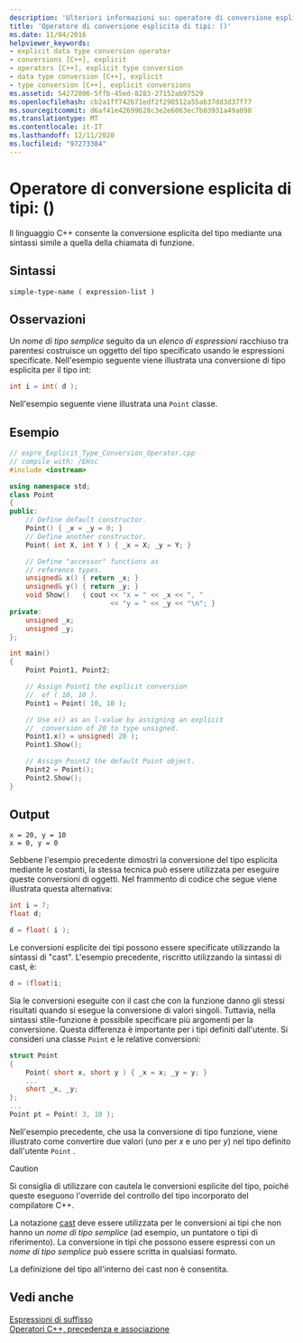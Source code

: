 ```yaml
---
description: 'Ulteriori informazioni su: operatore di conversione esplicita del tipo: ()'
title: 'Operatore di conversione esplicita di tipi: ()'
ms.date: 11/04/2016
helpviewer_keywords:
- explicit data type conversion operator
- conversions [C++], explicit
- operators [C++], explicit type conversion
- data type conversion [C++], explicit
- type conversion [C++], explicit conversions
ms.assetid: 54272006-5ffb-45ed-8283-27152ab97529
ms.openlocfilehash: cb2a1ff742b71edf2f298512a55ab37dd3d37f77
ms.sourcegitcommit: d6af41e42699628c3e2e6063ec7b03931a49a098
ms.translationtype: MT
ms.contentlocale: it-IT
ms.lasthandoff: 12/11/2020
ms.locfileid: "97273384"
---
```

# <a name="explicit-type-conversion-operator-"></a>Operatore di conversione esplicita di tipi: ()

Il linguaggio C++ consente la conversione esplicita del tipo mediante una sintassi simile a quella della chiamata di funzione.

## <a name="syntax"></a>Sintassi

```
simple-type-name ( expression-list )
```

## <a name="remarks"></a>Osservazioni

Un *nome di tipo semplice* seguito da un *elenco di espressioni* racchiuso tra parentesi costruisce un oggetto del tipo specificato usando le espressioni specificate. Nell'esempio seguente viene illustrata una conversione di tipo esplicita per il tipo int:

```cpp
int i = int( d );
```

Nell'esempio seguente viene illustrata una `Point` classe.

## <a name="example"></a>Esempio

```cpp
// expre_Explicit_Type_Conversion_Operator.cpp
// compile with: /EHsc
#include <iostream>

using namespace std;
class Point
{
public:
    // Define default constructor.
    Point() { _x = _y = 0; }
    // Define another constructor.
    Point( int X, int Y ) { _x = X; _y = Y; }

    // Define "accessor" functions as
    // reference types.
    unsigned& x() { return _x; }
    unsigned& y() { return _y; }
    void Show()   { cout << "x = " << _x << ", "
                         << "y = " << _y << "\n"; }
private:
    unsigned _x;
    unsigned _y;
};

int main()
{
    Point Point1, Point2;

    // Assign Point1 the explicit conversion
    //  of ( 10, 10 ).
    Point1 = Point( 10, 10 );

    // Use x() as an l-value by assigning an explicit
    //  conversion of 20 to type unsigned.
    Point1.x() = unsigned( 20 );
    Point1.Show();

    // Assign Point2 the default Point object.
    Point2 = Point();
    Point2.Show();
}
```

## <a name="output"></a>Output

```Output
x = 20, y = 10
x = 0, y = 0
```

Sebbene l'esempio precedente dimostri la conversione del tipo esplicita mediante le costanti, la stessa tecnica può essere utilizzata per eseguire queste conversioni di oggetti. Nel frammento di codice che segue viene illustrata questa alternativa:

```cpp
int i = 7;
float d;

d = float( i );
```

Le conversioni esplicite dei tipi possono essere specificate utilizzando la sintassi di "cast". L'esempio precedente, riscritto utilizzando la sintassi di cast, è:

```cpp
d = (float)i;
```

Sia le conversioni eseguite con il cast che con la funzione danno gli stessi risultati quando si esegue la conversione di valori singoli. Tuttavia, nella sintassi stile-funzione è possibile specificare più argomenti per la conversione. Questa differenza è importante per i tipi definiti dall'utente. Si consideri una classe `Point` e le relative conversioni:

```cpp
struct Point
{
    Point( short x, short y ) { _x = x; _y = y; }
    ...
    short _x, _y;
};
...
Point pt = Point( 3, 10 );
```

Nell'esempio precedente, che usa la conversione di tipo funzione, viene illustrato come convertire due valori (uno per *x* e uno per *y*) nel tipo definito dall'utente `Point` .

> [!CAUTION]
> Si consiglia di utilizzare con cautela le conversioni esplicite del tipo, poiché queste eseguono l'override del controllo del tipo incorporato del compilatore C++.

La notazione [cast](../cpp/cast-operator-parens.md) deve essere utilizzata per le conversioni ai tipi che non hanno un *nome di tipo semplice* (ad esempio, un puntatore o tipi di riferimento). La conversione in tipi che possono essere espressi con un *nome di tipo semplice* può essere scritta in qualsiasi formato.

La definizione del tipo all'interno dei cast non è consentita.

## <a name="see-also"></a>Vedi anche

[Espressioni di suffisso](../cpp/postfix-expressions.md)<br/>
[Operatori C++, precedenza e associazione](../cpp/cpp-built-in-operators-precedence-and-associativity.md)
